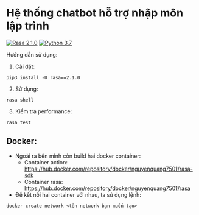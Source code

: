 # Hệ thống chatbot hỗ trợ nhập môn lập trình
[![Rasa 2.1.0](https://img.shields.io/badge/Rasa-2.1.0-blueviolet)](https://github.com/RasaHQ/rasa/tree/2.1.x)
[![Python 3.7](https://img.shields.io/badge/Python-3.7-3776AB)](https://www.python.org/downloads/release/python-370/)

Hướng dẫn sử dụng:
1) Cài đặt:
```
pip3 install -U rasa==2.1.0
```
2) Sử dụng:
```
rasa shell
```
3) Kiểm tra performance:
```
rasa test
```

## Docker:
- Ngoài ra bên mình còn build hai docker container:
  + Container action: https://hub.docker.com/repository/docker/nguyenquang7501/rasa-sdk
  + Container rasa: https://hub.docker.com/repository/docker/nguyenquang7501/rasa
- Để kết nối hai container với nhau, ta sử dụng lệnh:
```
docker create network <tên network bạn muốn tạo>
```
